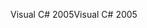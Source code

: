<span data-ttu-id="916c6-101">Visual C# 2005</span><span class="sxs-lookup"><span data-stu-id="916c6-101">Visual C# 2005</span></span>